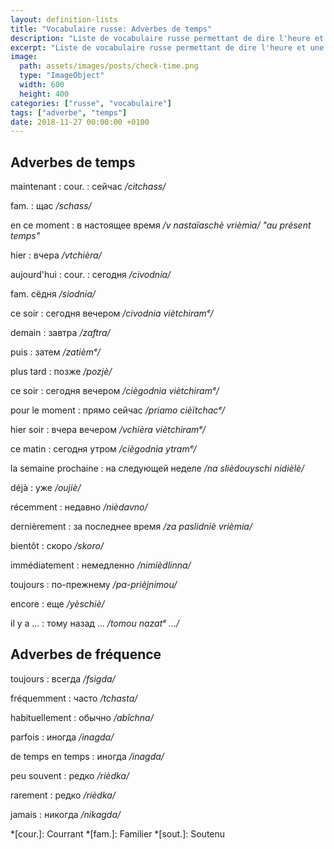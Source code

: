 ```yaml
---
layout: definition-lists
title: "Vocabulaire russe: Adverbes de temps"
description: "Liste de vocabulaire russe permettant de dire l'heure et une date."
excerpt: "Liste de vocabulaire russe permettant de dire l'heure et une date."
image:
  path: assets/images/posts/check-time.png
  type: "ImageObject"
  width: 600
  height: 400
categories: ["russe", "vocabulaire"]
tags: ["adverbe", "temps"]
date: 2018-11-27 00:00:00 +0100
---
```


## Adverbes de temps

maintenant
: cour.
  : сейчас
  */citchass/*

  fam.
  : щас
  */schass/*

en ce moment
: в настоящее время
*/v nastaïaschè vrièmia/  "au présent temps"*

hier
: вчера
*/vtchièra/*

aujourd'hui
: cour.
  : сегодня
  */civodnia/*

  fam.
  сёдня
  */siodnia/*

ce soir
: сегодня вечером
*/civodnia viètchiramᵉ/*

demain
: завтра
*/zaftra/*

puis
: затем
*/zatièmᵉ/*

plus tard
: позже
*/pozjè/*

ce soir
: сегодня вечером
*/ciègodnia viètchiramᵉ/*

pour le moment
: прямо сейчас
*/priamo cièïtchacᵉ/*

hier soir
: вчера вечером
*/vchièra viètchiramᵉ/*

ce matin
: сегодня утром
*/ciègodnia ytramᵉ/*

la semaine prochaine
: на следующей неделе
*/na slièdouyschi nidièlè/*

déjà
: уже
*/oujiè/*

récemment
: недавно
*/nièdavno/*

dernièrement
: за последнее время
*/za paslidniè vrièmia/*

bientôt
: скоро
*/skoro/*

immédiatement
: немедленно
*/nimièdlinna/*

toujours
: по-прежнему
*/pa-prièjnimou/*

encore
: еще
*/yèschiè/*

il y a …
: тому назад …
*/tomou nazatᵉ …/*


## Adverbes de fréquence

toujours
: всегда
*/fsigda/*

fréquemment
: часто
*/tchasta/*

habituellement
: обычно
*/abîchna/*

parfois
: иногда
*/inagda/*

de temps en temps
: иногда
*/inagda/*

peu souvent
: редко
*/rièdka/*

rarement
: редко
*/rièdka/*

jamais
: никогда
*/nikagda/*

*[cour.]: Courrant
*[fam.]: Familier
*[sout.]: Soutenu
